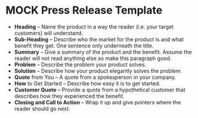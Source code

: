 # MOCK Press Release Template

* **Heading** – Name the product in a way the reader \(i.e. your target customers\) will understand.
* **Sub-Heading** – Describe who the market for the product is and what benefit they get. One sentence only underneath the title.
* **Summary** – Give a summary of the product and the benefit. Assume the reader will not read anything else so make this paragraph good.
* **Problem** – Describe the problem your product solves.
* **Solution** – Describe how your product elegantly solves the problem.
* **Quote** from You – A quote from a spokesperson in your company.
* **How** to Get Started – Describe how easy it is to get started.
* **Customer Quote** – Provide a quote from a hypothetical customer that describes how they experienced the benefit.
* **Closing and Call to Action** – Wrap it up and give pointers where the reader should go next.

##  <a id="aws-terminator"></a>

